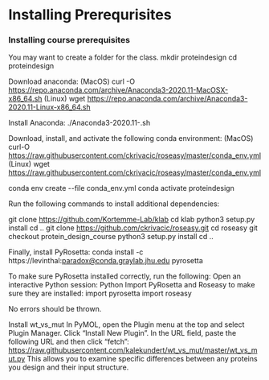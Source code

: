Installing Prerequrisites
===

### Installing course prerequisites

You may want to create a folder for the class.
mkdir proteindesign
cd proteindesign

Download anaconda:
(MacOS) curl -O https://repo.anaconda.com/archive/Anaconda3-2020.11-MacOSX-x86_64.sh
(Linux) wget https://repo.anaconda.com/archive/Anaconda3-2020.11-Linux-x86_64.sh

Install Anaconda:
./Anaconda3-2020.11-<OS>.sh

Download, install, and activate the following conda environment:
(MacOS) curl-O https://raw.githubusercontent.com/ckrivacic/roseasy/master/conda_env.yml
(Linux) wget https://raw.githubusercontent.com/ckrivacic/roseasy/master/conda_env.yml

conda env create --file conda_env.yml
conda activate proteindesign

Run the following commands to install additional dependencies:

git clone https://github.com/Kortemme-Lab/klab
cd klab
python3 setup.py install
cd ..
git clone https://github.com/ckrivacic/roseasy.git
cd roseasy
git checkout protein_design_course
python3 setup.py install
cd ..

Finally, install PyRosetta:
conda install -c https://levinthal:paradox@conda.graylab.jhu.edu pyrosetta

To make sure PyRosetta installed correctly, run the following:
Open an interactive Python session:
Python
Import PyRosetta and Roseasy to make sure they are installed:
import pyrosetta
import roseasy

No errors should be thrown.

Install wt_vs_mut
In PyMOL, open the Plugin menu at the top and select Plugin Manager.
Click “Install New Plugin”.
In the URL field, paste the following URL and then click “fetch”: 
https://raw.githubusercontent.com/kalekundert/wt_vs_mut/master/wt_vs_mut.py
This allows you to examine specific differences between any proteins you design and their input structure. 
